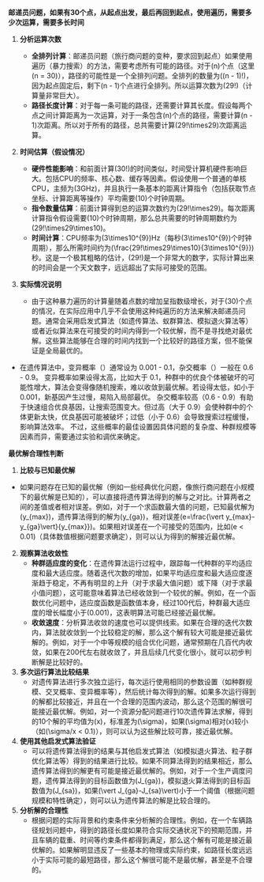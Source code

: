 **邮递员问题，如果有30个点，从起点出发，最后再回到起点，使用遍历，需要多少次运算，需要多长时间**
1. **分析运算次数**
    - **全排列计算**：邮递员问题（旅行商问题的变种，要求回到起点）如果使用遍历（暴力搜索）的方法，需要考虑所有可能的路径。对于\(n\)个点（这里\(n = 30\)），路径的可能性是一个全排列问题。全排列的数量为\((n - 1)!\)，因为起点固定后，剩下\(n - 1\)个点进行全排列。所以运算次数为\(29!\)（计算量非常巨大）。
    - **路径长度计算**：对于每一条可能的路径，还需要计算其长度。假设每两个点之间计算距离为一次运算，对于一条包含\(n\)个点的路径，需要计算\(n - 1\)次距离。所以对于所有的路径，总共需要计算\(29!\times29\)次距离运算。

2. **时间估算（假设情况）**
    - **硬件性能影响**：和前面计算\(30!\)的时间类似，时间受计算机硬件影响巨大。包括CPU的频率、核心数、缓存等因素。假设使用一个普通的单核CPU，主频为\(3GHz\)，并且执行一条基本的距离计算指令（包括获取节点坐标、计算距离等操作）平均需要\(10\)个时钟周期。
    - **指令数量估算**：前面计算得到总的运算次数约为\(29!\times29\)。每次距离计算指令假设需要\(10\)个时钟周期，那么总共需要的时钟周期数约为\(29!\times29\times10\)。
    - **时间计算**：CPU频率为\(3\times10^{9}\)Hz（每秒\(3\times10^{9}\)个时钟周期），那么所需时间约为\(\frac{29!\times29\times10}{3\times10^{9}}\)秒。这是一个极其粗略的估计，\(29!\)是一个非常大的数字，实际计算出来的时间会是一个天文数字，远远超出了实际可接受的范围。

3. **实际情况说明**
    - 由于这种暴力遍历的计算量随着点数的增加呈指数级增长，对于\(30\)个点的情况，在实际应用中几乎不会使用这种纯遍历的方法来解决邮递员问题。通常会采用启发式算法（如遗传算法、蚁群算法、模拟退火算法等）或者近似算法来在可接受的时间内得到一个较优解，而不是寻找绝对最优解。这些算法能够在合理的时间内找到一个比较好的路径方案，但不能保证是全局最优的。
- 在遗传算法中，变异概率（）通常设为 0.001 - 0.1，杂交概率（）一般在 0.6 - 0.9。
  变异概率如果设得太高，比如大于 0.1，种群中的优良个体被破坏的可能性增大，算法会变得像随机搜索，难以收敛到最优解。若设得太低，如小于 0.001，新基因产生过慢，易陷入局部最优。
  杂交概率较高（0.6 - 0.9）有助于快速组合优良基因，让搜索范围变大。但过高（大于 0.9）会使种群中的个体更新太快，优良基因可能被破坏；过低（小于 0.6）会导致搜索过程缓慢，影响算法效率。
  不过，这些概率的最佳设置因具体问题的复杂度、种群规模等因素而异，需要通过实验和调优来确定。

**最优解合理性判断**
1. **比较与已知最优解**
- 如果问题存在已知的最优解（例如一些经典优化问题，像旅行商问题在小规模下的最优解是已知的），可以直接将遗传算法得到的解与之对比。计算两者之间的差值或者相对误差。例如，对于一个求函数最大值的问题，已知最优解为\(y_{max}\)，遗传算法得到的解为\(y_{ga}\)，相对误差\(e=\frac{\vert y_{max}-y_{ga}\vert}{y_{max}}\)。如果相对误差在一个可接受的范围内，比如\(e < 0.01\)（具体数值根据问题要求确定），则可以认为得到的解接近最优解。
2. **观察算法收敛性**
    - **种群适应度的变化**：在遗传算法运行过程中，跟踪每一代种群的平均适应度和最大适应度。随着迭代次数的增加，如果平均适应度和最大适应度逐渐趋于稳定，不再有明显的上升（对于求最大值问题）或下降（对于求最小值问题），这可能意味着算法已经收敛到一个较优的解。例如，在一个函数优化问题中，适应度函数是函数值本身，经过100代后，种群最大适应度的增长幅度小于\(0.001\)，这表明算法可能已经接近最优解。
    - **收敛速度**：分析算法收敛的速度也可以提供线索。如果在合理的迭代次数内，算法就收敛到一个比较稳定的解，那么这个解有较大可能是接近最优解的。例如，对于一个中等规模的组合优化问题，通常预期在几百代内收敛，如果在200代左右就收敛了，并且后续几代变化很小，就可以初步判断解是比较好的。
3. **多次运行算法比较结果**
    - 对遗传算法进行多次独立运行，每次运行使用相同的参数设置（如种群规模、交叉概率、变异概率等），然后统计每次得到的解。如果多次运行得到的解都比较接近，并且在一个合理的范围内波动，那么这个范围的解很可能接近最优解。例如，对一个资源分配问题进行10次遗传算法求解，得到的10个解的平均值为\(x\)，标准差为\(\sigma\)，如果\(\sigma\)相对\(x\)较小（如\(\sigma/x < 0.1\)），则可以认为这些解比较可靠，接近最优解。
4. **使用其他启发式算法验证**
    - 可以将遗传算法得到的结果与其他启发式算法（如模拟退火算法、粒子群优化算法等）得到的结果进行比较。如果不同算法得到的结果相近，那么遗传算法得到的解更有可能是接近最优解的。例如，对于一个生产调度问题，遗传算法得到的目标函数值为\(J_{ga}\)，模拟退火算法得到的目标函数值为\(J_{sa}\)，如果\(\vert J_{ga}-J_{sa}\vert\)小于一个阈值（根据问题规模和特性确定），则可以认为遗传算法的解是比较合理的。
5. **分析解的合理性**
    - 根据问题的实际背景和约束条件来分析解的合理性。例如，在一个车辆路径规划问题中，得到的路径长度如果符合实际交通状况下的预期范围，并且车辆的载重、时间等约束条件都得到满足，那么这个解有可能是接近最优解的。如果解明显违反了一些基本的物理或实际约束，如路径长度远远小于实际可能的最短路径，那么这个解很可能不是最优解，甚至是不合理的。